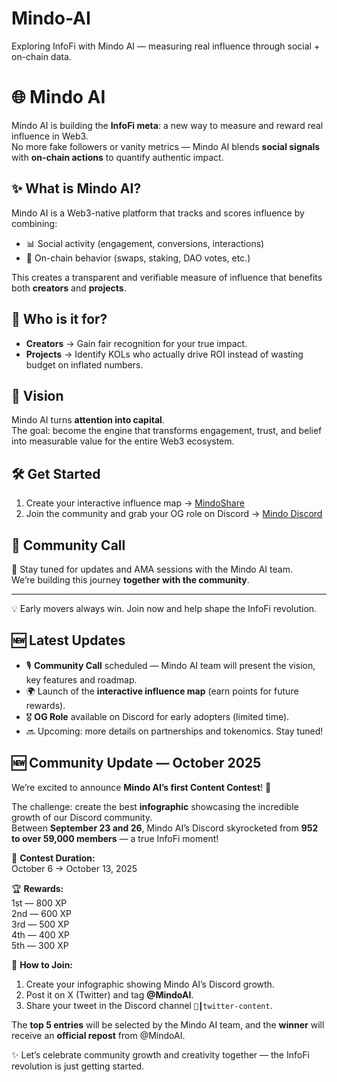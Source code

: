 # Mindo-AI
Exploring InfoFi with Mindo AI — measuring real influence through social + on-chain data.
# 🌐 Mindo AI  

Mindo AI is building the **InfoFi meta**: a new way to measure and reward real influence in Web3.  
No more fake followers or vanity metrics — Mindo AI blends **social signals** with **on-chain actions** to quantify authentic impact.  

## ✨ What is Mindo AI?  
Mindo AI is a Web3-native platform that tracks and scores influence by combining:  
- 📊 Social activity (engagement, conversions, interactions)  
- 🔗 On-chain behavior (swaps, staking, DAO votes, etc.)  

This creates a transparent and verifiable measure of influence that benefits both **creators** and **projects**.  

## 🎯 Who is it for?  
- **Creators** → Gain fair recognition for your true impact.  
- **Projects** → Identify KOLs who actually drive ROI instead of wasting budget on inflated numbers.  

## 🚀 Vision  
Mindo AI turns **attention into capital**.  
The goal: become the engine that transforms engagement, trust, and belief into measurable value for the entire Web3 ecosystem.  

## 🛠 Get Started  
1. Create your interactive influence map → [MindoShare](https://mindoshare.ai/kol?ref=cmeppf3rz05tho73w610zksa5)  
2. Join the community and grab your OG role on Discord → [Mindo Discord](https://discord.gg/mindoai)  

## 🤝 Community Call  
📍 Stay tuned for updates and AMA sessions with the Mindo AI team.  
We’re building this journey **together with the community**.  

---

💡 Early movers always win. Join now and help shape the InfoFi revolution.  


## 🆕 Latest Updates

- 🎙 **Community Call** scheduled — Mindo AI team will present the vision, key features and roadmap.  
- 🌍 Launch of the **interactive influence map** (earn points for future rewards).  
- 🎖 **OG Role** available on Discord for early adopters (limited time).  
- 🔜 Upcoming: more details on partnerships and tokenomics. Stay tuned!

## 🆕 Community Update — October 2025  

We’re excited to announce **Mindo AI’s first Content Contest**! 🎨  

The challenge: create the best **infographic** showcasing the incredible growth of our Discord community.  
Between **September 23 and 26**, Mindo AI’s Discord skyrocketed from **952 to over 59,000 members** — a true InfoFi moment!  

📅 **Contest Duration:**  
October 6 → October 13, 2025  

🏆 **Rewards:**  
1st — 800 XP  
2nd — 600 XP  
3rd — 500 XP  
4th — 400 XP  
5th — 300 XP  

💬 **How to Join:**  
1. Create your infographic showing Mindo AI’s Discord growth.  
2. Post it on X (Twitter) and tag **@MindoAI**.  
3. Share your tweet in the Discord channel `📸┃twitter-content`.  

The **top 5 entries** will be selected by the Mindo AI team, and the **winner** will receive an **official repost** from @MindoAI.  

✨ Let’s celebrate community growth and creativity together — the InfoFi revolution is just getting started.
